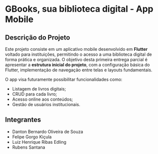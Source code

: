 # GBooks, sua biblioteca digital - App Mobile

## Descrição do Projeto
Este projeto consiste em um aplicativo mobile desenvolvido em **Flutter** voltado para instituições, permitindo o acesso a uma biblioteca digital de forma prática e organizada. O objetivo desta primeira entrega parcial é apresentar a **estrutura inicial do projeto**, com a configuração básica do Flutter, implementação de navegação entre telas e layouts fundamentais.

O app visa futuramente possibilitar funcionalidades como:
- Listagem de livros digitais;
- CRUD para cada livro;
- Acesso online aos conteúdos;
- Gestão de usuários institucionais.

## Integrantes
- Danton Bernardo Oliveira de Souza
- Felipe Gorgo Kiçula
- Luiz Henrique Ribas Edling
- Rubens Santana